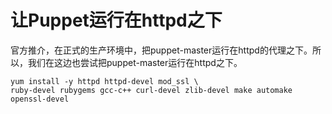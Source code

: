 # 让Puppet运行在httpd之下

官方推介，在正式的生产环境中，把puppet-master运行在httpd的代理之下。所以，我们在这边也尝试把puppet-master运行在httpd之下。

```
yum install -y httpd httpd-devel mod_ssl \
ruby-devel rubygems gcc-c++ curl-devel zlib-devel make automake  openssl-devel
```



